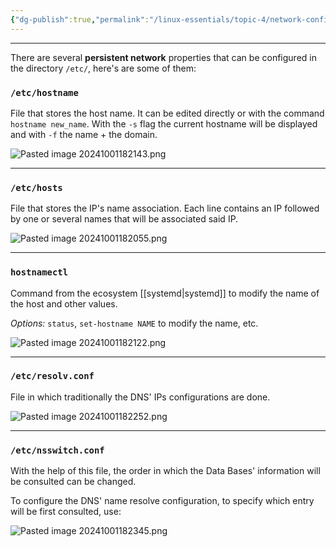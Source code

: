 ```yaml
---
{"dg-publish":true,"permalink":"/linux-essentials/topic-4/network-configuration/","dgPassFrontmatter":true}
---
```


---
There are several **persistent network** properties that can be configured in the directory `/etc/`, here's are some of them:

### `/etc/hostname`
File that stores the host name. It can be edited directly or with the command `hostname new_name`. With the `-s` flag the current hostname will be displayed and with `-f` the name + the domain.

![Pasted image 20241001182143.png](/img/user/Linux%20Essentials/Topic%204/Topic4%20reference%20images/Pasted%20image%2020241001182143.png)

---
### `/etc/hosts`
File that stores the IP's name association. Each line contains an IP followed by one or several names that will be associated said IP.

![Pasted image 20241001182055.png](/img/user/Linux%20Essentials/Topic%204/Topic4%20reference%20images/Pasted%20image%2020241001182055.png)

---
### `hostnamectl`
Command from the ecosystem [[systemd\|systemd]] to modify the name of the host and other values.

_Options:_ `status`, `set-hostname NAME` to modify the name, etc.

![Pasted image 20241001182122.png](/img/user/Linux%20Essentials/Topic%204/Topic4%20reference%20images/Pasted%20image%2020241001182122.png)

---
### `/etc/resolv.conf`
File in which traditionally the DNS' IPs configurations are done. 

![Pasted image 20241001182252.png](/img/user/Linux%20Essentials/Topic%204/Topic4%20reference%20images/Pasted%20image%2020241001182252.png)

---
### `/etc/nsswitch.conf`
With the help of this file, the order in which the Data Bases' information will be consulted can be changed.

To configure the DNS' name resolve configuration, to specify which entry will be first consulted, use:

![Pasted image 20241001182345.png](/img/user/Linux%20Essentials/Topic%204/Topic4%20reference%20images/Pasted%20image%2020241001182345.png)